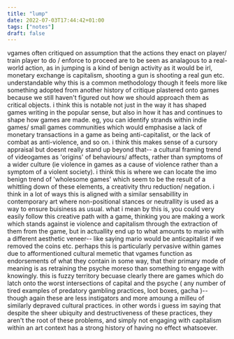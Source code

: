 ```yaml
---
title: "lump"
date: 2022-07-03T17:44:42+01:00
tags: ["notes"]
draft: false
---
```


vgames often critiqued on assumption that the actions they enact on player/ train player to do / enforce to proceed are to be seen as analagous to a real-world action, as in jumping is a kind of benign activity as it would be irl, monetary exchange is capitalism, shooting a gun is shooting a real gun etc. understandable why this is a common methodology though it feels more like something adopted from another history of critique plastered onto games because we still haven't figured out how we should approach them as critical objects. i think this is notable not just in the way it has shaped games writing in the popular sense, but also in how it has and continues to shape how games are made. eg, you can identify strands within indie games/ small games communities which would emphasise a lack of monetary transactions in a game as being anti-capitalist, or the lack of combat as anti-violence, and so on. i think this makes sense of a cursory appraisal but doesnt really stand up beyond that-- a cultural framing trend of videogames as 'origins' of behaviours/ affects, rather than symptoms of a wider culture (ie violence in games as a cause of violence rather than a symptom of a violent society). i think this is where we can locate the imo benign trend of 'wholesome games' which seem to be the result of a whittling down of these elements, a creativity thru reduction/ negation. i think in a lot of ways this is aligned with a similar sensabillity in contemporary art where non-positional stances or neutrallity is used as a way to ensure buisiness as usual. what i mean by this is, you could very easily follow this creative path with a game, thinking you are making a work which stands against ie violence and capitalism through the extraction of them from the game, but in actuallity end up to what amounts to mario with a different aesthetic veneer-- like saying mario would be anticapitalist if we removed the coins etc. perhaps this is particularly pervasive within games due to afformentioned cultural memetic that vgames function as endorsements of what they contain in some way, that their primary mode of meaning is as retraining the psyche moreso than something to engage with knowingly. this is fuzzy territory becuase clearly there are games which do latch onto the worst intersections of capital and the psyche ( any number of tired examples of predatory gambling practices, loot boxes, gacha )-- though again these are less instigators and more amoung a milleu of similarly depraved cultural practices. in other words i guess im saying that despite the sheer ubiquity and destructiveness of these practices, they aren't the root of these problems, and simply not engaging with capitalism within an art context has a strong history of having no effect whatsoever.